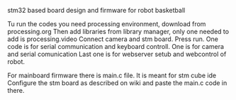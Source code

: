 stm32 based board design and firmware for robot basketball

Tu run the codes you need processing environment, download from processing.org
 Then add libraries from library manager, only one needed to add is processing.video
Connect camera and stm board. 
Press run. 
One code is for serial communication and keyboard controll.
One is for camera and serial comunication
Last one is for webserver setub and webcontrol of robot.

For mainboard firmware there is main.c file. It is meant for stm cube ide
Configure the stm board as described on wiki and paste the main.c code in there.
